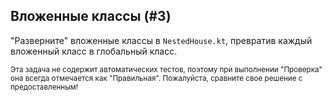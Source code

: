 ## Вложенные классы (#3)

"Разверните" вложенные классы в `NestedHouse.kt`, превратив каждый вложенный класс в глобальный класс.

<sub> Эта задача не содержит автоматических тестов, поэтому при выполнении "Проверка" она всегда отмечается как "Правильная". Пожалуйста, сравните свое решение с предоставленным! </sub>